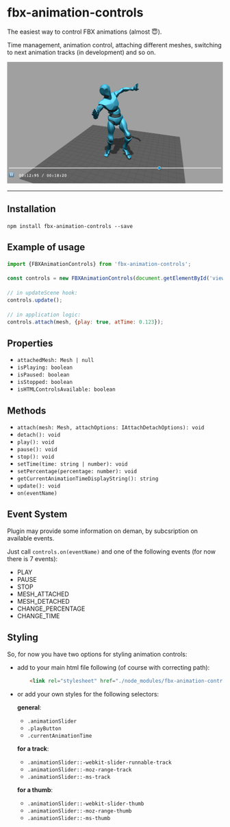 # fbx-animation-controls

The easiest way to control FBX animations (almost 😇).

Time management, animation control, attaching different meshes, switching to next animation tracks (in development) and so on.

![fbx-animation-controls - how it looks like](./misc/fbx-animation-controls.png)

---

## Installation
`npm install fbx-animation-controls --save`

## Example of usage
```js
import {FBXAnimationControls} from 'fbx-animation-controls';

const controls = new FBXAnimationControls(document.getElementById('viewer'));

// in updateScene hook:
controls.update();

// in application logic:
controls.attach(mesh, {play: true, atTime: 0.123});
``` 

## Properties
- `attachedMesh: Mesh | null`
- `isPlaying: boolean`
- `isPaused: boolean`
- `isStopped: boolean`
- `isHTMLControlsAvailable: boolean`

## Methods
- `attach(mesh: Mesh, attachOptions: IAttachDetachOptions): void`
- `detach(): void`
- `play(): void`
- `pause(): void`
- `stop(): void`
- `setTime(time: string | number): void`
- `setPercentage(percentage: number): void`
- `getCurrentAnimationTimeDisplayString(): string`
- `update(): void`
- `on(eventName)`

## Event System
Plugin may provide some information on deman, by subcsription on available events.

Just call `controls.on(eventName)` and one of the following events (for now there is 7 events):

- PLAY
- PAUSE
- STOP
- MESH_ATTACHED
- MESH_DETACHED
- CHANGE_PERCENTAGE
- CHANGE_TIME

## Styling

So, for now you have two options for styling animation controls:

- add to your main html file following (of course with correcting path):

    ```html
        <link rel="stylesheet" href="./node_modules/fbx-animation-controls/src/themes/default.css" />
    ```
- or add your own styles for the following selectors:

    **general**:
    - `.animationSlider`
    - `.playButton`
    - `.currentAnimationTime`

    **for a track**:
    - `.animationSlider::-webkit-slider-runnable-track`
    - `.animationSlider::-moz-range-track`
    - `.animationSlider::-ms-track`

    **for a thumb**:
    - `.animationSlider::-webkit-slider-thumb`
    - `.animationSlider::-moz-range-thumb`
    - `.animationSlider::-ms-thumb`
